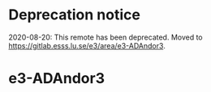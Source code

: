 # Deprecation notice

2020-08-20: This remote has been deprecated. Moved to https://gitlab.esss.lu.se/e3/area/e3-ADAndor3.

# e3-ADAndor3